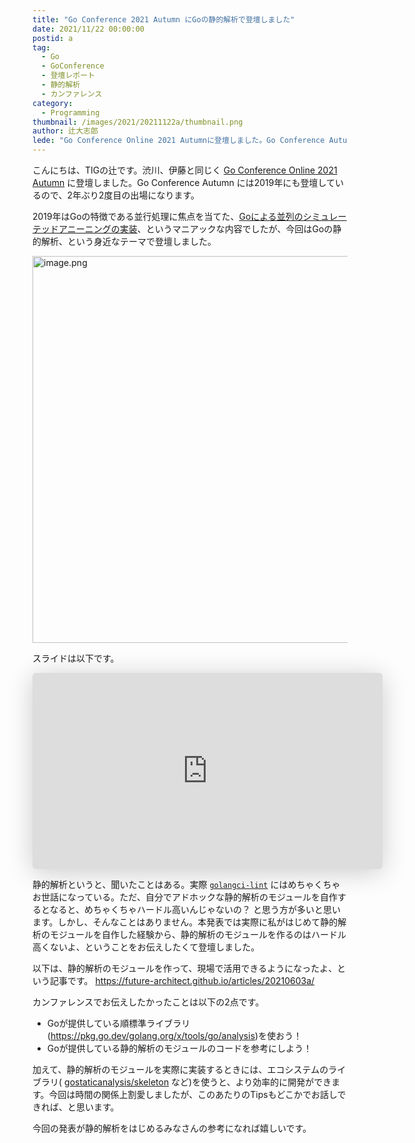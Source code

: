 ```yaml
---
title: "Go Conference 2021 Autumn にGoの静的解析で登壇しました"
date: 2021/11/22 00:00:00
postid: a
tag:
  - Go
  - GoConference
  - 登壇レポート
  - 静的解析
  - カンファレンス
category:
  - Programming
thumbnail: /images/2021/20211122a/thumbnail.png
author: 辻大志郎
lede: "Go Conference Online 2021 Autumnに登壇しました。Go Conference Autumn には2019年にも登壇しているので、2年ぶり2度目の出場になります。2019年はGoの特徴である並行処理に焦点を当てた、Goによる並列のシミュレーテッドアニーニングの実装、というマニアックな内容でしたが、今回はGoの静的解析、という身近なテーマで登壇しました。"
---
```

こんにちは、TIGの辻です。渋川、伊藤と同じく [Go Conference Online 2021 Autumn](https://gocon.jp/2021autumn/) に登壇しました。Go Conference Autumn には2019年にも登壇しているので、2年ぶり2度目の出場になります。

2019年はGoの特徴である並行処理に焦点を当てた、[Goによる並列のシミュレーテッドアニーニングの実装](/articles/20191120/)、というマニアックな内容でしたが、今回はGoの静的解析、という身近なテーマで登壇しました。

<img src="/images/2021/20211122a/image.png" alt="image.png" width="1200" height="619">

スライドは以下です。

<iframe class="speakerdeck-iframe" frameborder="0" src="https://speakerdeck.com/player/02845f0d6f7d43fc8a2b12b6da677c94" title="Starting static analysis with Go" allowfullscreen="true" mozallowfullscreen="true" webkitallowfullscreen="true" style="border: 0px; background: padding-box padding-box rgba(0, 0, 0, 0.1); margin: 0px; padding: 0px; border-radius: 6px; box-shadow: rgba(0, 0, 0, 0.2) 0px 5px 40px; width: 560px; height: 314px;" data-ratio="1.78343949044586"></iframe>

静的解析というと、聞いたことはある。実際 [`golangci-lint`](https://github.com/golangci/golangci-lint) にはめちゃくちゃお世話になっている。ただ、自分でアドホックな静的解析のモジュールを自作するとなると、めちゃくちゃハードル高いんじゃないの？ と思う方が多いと思います。しかし、そんなことはありません。本発表では実際に私がはじめて静的解析のモジュールを自作した経験から、静的解析のモジュールを作るのはハードル高くないよ、ということをお伝えしたくて登壇しました。

以下は、静的解析のモジュールを作って、現場で活用できるようになったよ、という記事です。
https://future-architect.github.io/articles/20210603a/

カンファレンスでお伝えしたかったことは以下の2点です。

- Goが提供している順標準ライブラリ(https://pkg.go.dev/golang.org/x/tools/go/analysis)を使おう！
- Goが提供している静的解析のモジュールのコードを参考にしよう！

加えて、静的解析のモジュールを実際に実装するときには、エコシステムのライブラリ( [gostaticanalysis/skeleton](https://github.com/gostaticanalysis/skeleton) など)を使うと、より効率的に開発ができます。今回は時間の関係上割愛しましたが、このあたりのTipsもどこかでお話しできれば、と思います。

今回の発表が静的解析をはじめるみなさんの参考になれば嬉しいです。
